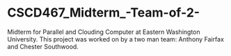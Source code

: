 # CSCD467_Midterm_-Team-of-2-
Midterm for Parallel and Clouding Computer at Eastern Washington University. This project was worked on by a two man team: Anthony Fairfax and Chester Southwood.
